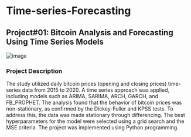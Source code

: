 # Time-series-Forecasting
## Project#01: Bitcoin Analysis and Forecasting Using Time Series Models
![image](https://user-images.githubusercontent.com/64796657/215680474-a1164955-52f1-497f-aa2b-ccf8127386ea.png)
### Project Description 
<p>The study utilized daily bitcoin prices (opening and closing prices) time-series data from 2015 to 2020. A time series approach was applied, including models such as ARIMA, SARIMA, ARCH, GARCH, and FB_PROPHET. The analysis found that the behavior of bitcoin prices was non-stationary, as confirmed by the Dickey-Fuller and KPSS tests. To address this, the data was made stationary through differencing. The best hyperparameters for the model were selected using a grid search and the MSE criteria. The project was implemented using Python programming.</p>
